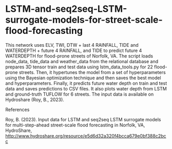 # LSTM-and-seq2seq-LSTM-surrogate-models-for-street-scale-flood-forecasting
This network uses ELV, TWI, DTW + last 4 RAINFALL, TIDE and WATERDEPTH + future 4 RAINFALL, and TIDE to predict future 4 WATERDEPTH for flood-prone streets of Norfolk, VA. 
The script loads node_data, tide_data and weather_data from the relational database and prepares 3D tensor train and test data using lstm_data_tools.py for 22 flood-prone streets. Then, it hypertunes the model from a set of hyperparameters using the Bayesian optimization technique and then saves the best model and hyperparameters. Finally, it predicts future water depth on train and test data and saves predictions to CSV files. It also plots water depth from LSTM and ground-truth TUFLOW for 6 streets.
The input data is available on Hydroshare (Roy, B., 2023).


References

Roy, B. (2023). Input data for LSTM and seq2seq LSTM surrogate models for multi-step-ahead street-scale flood forecasting in Norfolk, VA, HydroShare, http://www.hydroshare.org/resource/e5d6d32a320f4bcca679e0bf388c2bcc
